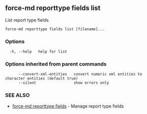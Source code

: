 ## force-md reporttype fields list

List report type fields

```
force-md reporttype fields list [filename]...
```

### Options

```
  -h, --help   help for list
```

### Options inherited from parent commands

```
      --convert-xml-entities   convert numeric xml entities to character entities (default true)
      --silent                 show errors only
```

### SEE ALSO

* [force-md reporttype fields](force-md_reporttype_fields.md)	 - Manage report type fields

